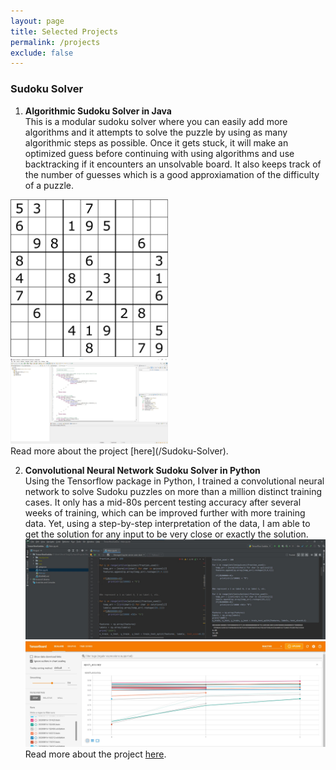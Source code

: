 ```yaml
---
layout: page
title: Selected Projects
permalink: /projects
exclude: false
---
```


### Sudoku Solver
1. **Algorithmic Sudoku Solver in Java**\
This is a modular sudoku solver where you can easily add more algorithms and it attempts to solve the puzzle by using as many algorithmic steps as possible. Once it gets stuck, it will make an optimized guess before continuing with using algorithms and use backtracking if it encounters an unsolvable board. It also keeps track of the number of guesses which is a good approxiamation of the difficulty of a puzzle.
<div><img style="width:50%;" alt="Sudoku Image" src="/images/sudokuboard1.png"/> <img style="width:50%;" alt="Code Image" src="/images/JavaSudoku1.jpg"/></div>
Read more about the project [here](/Sudoku-Solver).

2. **Convolutional Neural Network Sudoku Solver in Python** \
Using the Tensorflow package in Python, I trained a convolutional neural network to solve Sudoku puzzles on more than a million distinct training cases. It only has a mid-80s percent testing accuracy after several weeks of training, which can be improved further with more training data. Yet, using a step-by-step interpretation of the data, I am able to get the solution for any input to be very close or exactly the solution.
![Code Image](/images/TensorflowSudoku1.jpg) ![Training Image](/images/TensorflowSudoku2.jpg)
Read more about the project [here](/TensorflowSudoku).

